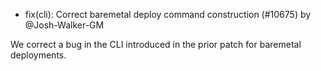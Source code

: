 - fix(cli): Correct baremetal deploy command construction (#10675) by @Josh-Walker-GM

We correct a bug in the CLI introduced in the prior patch for baremetal deployments. 
